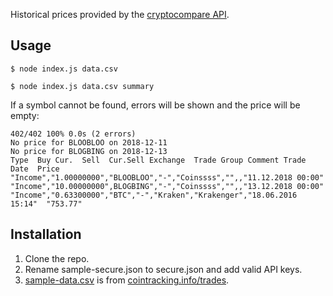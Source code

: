 Historical prices provided by the [cryptocompare API](https://min-api.cryptocompare.com/documentation?key=Historical&cat=dataPriceHistorical).

## Usage

    $ node index.js data.csv

    $ node index.js data.csv summary

If a symbol cannot be found, errors will be shown and the price will be empty:

    402/402 100% 0.0s (2 errors)
    No price for BLOOBLOO on 2018-12-11
    No price for BLOGBING on 2018-12-13
    Type  Buy Cur.  Sell  Cur.Sell Exchange  Trade Group Comment Trade Date  Price
    "Income","1.00000000","BLOOBLOO","-","Coinssss","",,"11.12.2018 00:00"
    "Income","10.00000000",BLOGBING","-","Coinssss","",,"13.12.2018 00:00"
    "Income","0.63300000","BTC","-","Kraken","Krakenger","18.06.2016 15:14"  "753.77"

## Installation

1. Clone the repo.
2. Rename sample-secure.json to secure.json and add valid API keys.
3. [sample-data.csv](https://github.com/raineorshine/cost-basis-filler/blob/master/sample-data.csv) is from [cointracking.info/trades](https://cointracking.info/trades.php).
